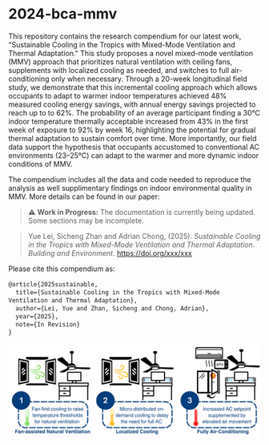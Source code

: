 # 2024-bca-mmv
This repository contains the research compendium for our latest work, "Sustainable Cooling in the Tropics with Mixed-Mode Ventilation and Thermal Adaptation." This study proposes a novel mixed-mode ventilation (MMV) approach that prioritizes natural ventilation with ceiling fans, supplements with localized cooling as needed, and switches to full air-conditioning only when necessary. Through a 20-week longitudinal field study, we demonstrate that this incremental cooling approach which allows occupants to adapt to warmer indoor temperatures achieved 48% measured cooling energy savings, with annual energy savings projected to reach up to to 62%. The probability of an average participant finding a 30°C indoor temperature thermally acceptable increased from 43% in the first week of exposure to 92% by week 16, highlighting the potential for gradual thermal adaptation to sustain comfort over time. More importantly, our field data support the hypothesis that occupants accustomed to conventional AC environments (23–25°C) can adapt to the warmer and more dynamic indoor conditions of MMV.

The compendium includes all the data and code needed to reproduce the analysis as well supplimentary findings on indoor environmental quality in MMV. More details can be found in our paper:
> ⚠️ **Work in Progress:** The documentation is currently being updated. Some sections may be incomplete.

> Yue Lei, Sicheng Zhan and Adrian Chong, (2025).
> *Sustainable Cooling in the Tropics with Mixed-Mode Ventilation and Thermal Adaptation*.
> *Building and Environment*. <https://doi.org/xxx/xxx>

Please cite this compendium as:
```
@article{2025sustainable,
  title={Sustainable Cooling in the Tropics with Mixed-Mode Ventilation and Thermal Adaptation},
  author={Lei, Yue and Zhan, Sicheng and Chong, Adrian},
  year={2025},
  note={In Revision}
}
```
![Incremental Cooling](incremental_cooling.png)
